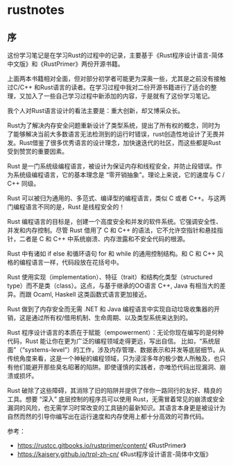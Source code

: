 # rustnotes

## 序
这份学习笔记是在学习Rust的过程中的记录，主要基于《Rust程序设计语言-简体中文版》和《RustPrimer》两份开源书籍。

上面两本书籍相对全面，但对部分初学者可能更为深奥一些，尤其是之前没有接触过C/C++ 和Rust语言的读者。在学习过程中我对二份开源书籍进行了适合的整理，又加入了一些自己学习过程中新添加的内容，于是就有了这份学习笔记。

我个人对Rust语言设计的看法主要是：重大创新，却又博采众长。

Rust为了解决内存安全问题重新设计了类型系统，提出了所有权的概念，同时为了能够解决当前大多数语言无法检测到的运行时错误，rust创造性地设计了无畏并发。Rust借鉴了很多优秀语言的设计理念，加快速迭代的社区，而这些都是Rust受到赞赏的重要因素。

Rust 是一门系统级编程语言，被设计为保证内存和线程安全，并防止段错误。作为系统级编程语言，它的基本理念是 “零开销抽象”。理论上来说，它的速度与 C / C++ 同级。

Rust 可以被归为通用的、多范式、编译型的编程语言，类似 C 或者 C++。与这两门编程语言不同的是，Rust 是线程安全的！

Rust 编程语言的目标是，创建一个高度安全和并发的软件系统。它强调安全性、并发和内存控制。尽管 Rust 借用了 C 和 C++ 的语法，它不允许空指针和悬挂指针，二者是 C 和 C++ 中系统崩溃、内存泄露和不安全代码的根源。

Rust 中有诸如 if else 和循环语句 for 和 while 的通用控制结构。和 C 和 C++ 风格的编程语言一样，代码段放在花括号中。

Rust 使用实现（implementation）、特征（trait）和结构化类型（structured type）而不是类（class）。这点，与基于继承的OO语言 C++, Java 有相当大的差异。而跟 Ocaml, Haskell 这类函数式语言更加接近。

Rust 做到了内存安全而无需 .NET 和 Java 编程语言中实现自动垃圾收集器的开销，这是通过所有权/借用机制、生命周期、以及类型系统来达到的。

Rust 程序设计语言的本质在于赋能（empowerment）：无论你现在编写的是何种代码，Rust 能让你在更为广泛的编程领域走得更远，写出自信。
比如，“系统层面”（“systems-level”）的工作，涉及内存管理、数据表示和并发等底层细节。从传统角度来看，这是一个神秘的编程领域，只为浸淫多年的极少数人所触及，也只有他们能避开那些臭名昭著的陷阱。即使谨慎的实践者，亦唯恐代码出现漏洞、崩溃或损坏。

Rust 破除了这些障碍，其消除了旧的陷阱并提供了伴你一路同行的友好、精良的工具。想要 “深入” 底层控制的程序员可以使用 Rust，无需冒着常见的崩溃或安全漏洞的风险，也无需学习时常改变的工具链的最新知识。其语言本身更是被设计为自然而然的引导你编写出在运行速度和内存使用上都十分高效的可靠代码。

参考：
- https://rustcc.gitbooks.io/rustprimer/content/   《RustPrimer》
- https://kaisery.github.io/trpl-zh-cn/   《Rust程序设计语言-简体中文版》

